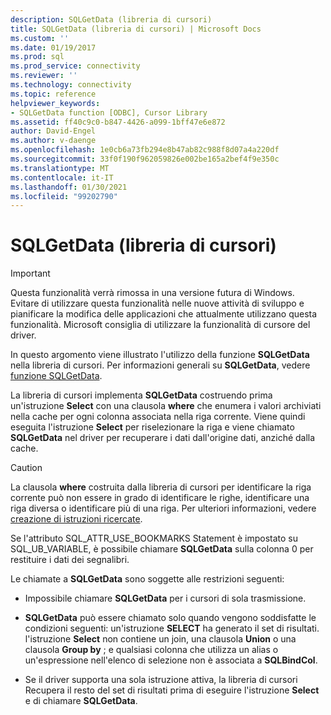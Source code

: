 ```yaml
---
description: SQLGetData (libreria di cursori)
title: SQLGetData (libreria di cursori) | Microsoft Docs
ms.custom: ''
ms.date: 01/19/2017
ms.prod: sql
ms.prod_service: connectivity
ms.reviewer: ''
ms.technology: connectivity
ms.topic: reference
helpviewer_keywords:
- SQLGetData function [ODBC], Cursor Library
ms.assetid: ff40c9c0-b847-4426-a099-1bff47e6e872
author: David-Engel
ms.author: v-daenge
ms.openlocfilehash: 1e0cb6a73fb294e8b47ab82c988f8d07a4a220df
ms.sourcegitcommit: 33f0f190f962059826e002be165a2bef4f9e350c
ms.translationtype: MT
ms.contentlocale: it-IT
ms.lasthandoff: 01/30/2021
ms.locfileid: "99202790"
---
```

# <a name="sqlgetdata-cursor-library"></a>SQLGetData (libreria di cursori)
> [!IMPORTANT]  
>  Questa funzionalità verrà rimossa in una versione futura di Windows. Evitare di utilizzare questa funzionalità nelle nuove attività di sviluppo e pianificare la modifica delle applicazioni che attualmente utilizzano questa funzionalità. Microsoft consiglia di utilizzare la funzionalità di cursore del driver.  
  
 In questo argomento viene illustrato l'utilizzo della funzione **SQLGetData** nella libreria di cursori. Per informazioni generali su **SQLGetData**, vedere [funzione SQLGetData](../../../odbc/reference/syntax/sqlgetdata-function.md).  
  
 La libreria di cursori implementa **SQLGetData** costruendo prima un'istruzione **Select** con una clausola **where** che enumera i valori archiviati nella cache per ogni colonna associata nella riga corrente. Viene quindi eseguita l'istruzione **Select** per riselezionare la riga e viene chiamato **SQLGetData** nel driver per recuperare i dati dall'origine dati, anziché dalla cache.  
  
> [!CAUTION]  
>  La clausola **where** costruita dalla libreria di cursori per identificare la riga corrente può non essere in grado di identificare le righe, identificare una riga diversa o identificare più di una riga. Per ulteriori informazioni, vedere [creazione di istruzioni ricercate](../../../odbc/reference/appendixes/constructing-searched-statements.md).  
  
 Se l'attributo SQL_ATTR_USE_BOOKMARKS Statement è impostato su SQL_UB_VARIABLE, è possibile chiamare **SQLGetData** sulla colonna 0 per restituire i dati dei segnalibri.  
  
 Le chiamate a **SQLGetData** sono soggette alle restrizioni seguenti:  
  
-   Impossibile chiamare **SQLGetData** per i cursori di sola trasmissione.  
  
-   **SQLGetData** può essere chiamato solo quando vengono soddisfatte le condizioni seguenti: un'istruzione **SELECT** ha generato il set di risultati. l'istruzione **Select** non contiene un join, una clausola **Union** o una clausola **Group by** ; e qualsiasi colonna che utilizza un alias o un'espressione nell'elenco di selezione non è associata a **SQLBindCol**.  
  
-   Se il driver supporta una sola istruzione attiva, la libreria di cursori Recupera il resto del set di risultati prima di eseguire l'istruzione **Select** e di chiamare **SQLGetData**.
